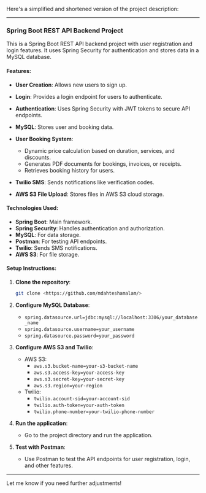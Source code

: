 Here's a simplified and shortened version of the project description:

---

### Spring Boot REST API Backend Project

This is a Spring Boot REST API backend project with user registration and login features. It uses Spring Security for authentication and stores data in a MySQL database.

#### Features:
- **User Creation**: Allows new users to sign up.
- **Login**: Provides a login endpoint for users to authenticate.
- **Authentication**: Uses Spring Security with JWT tokens to secure API endpoints.
- **MySQL**: Stores user and booking data.
- **User Booking System**:
  - Dynamic price calculation based on duration, services, and discounts.
  - Generates PDF documents for bookings, invoices, or receipts.
  - Retrieves booking history for users.
  
- **Twilio SMS**: Sends notifications like verification codes.
- **AWS S3 File Upload**: Stores files in AWS S3 cloud storage.

#### Technologies Used:
- **Spring Boot**: Main framework.
- **Spring Security**: Handles authentication and authorization.
- **MySQL**: For data storage.
- **Postman**: For testing API endpoints.
- **Twilio**: Sends SMS notifications.
- **AWS S3**: For file storage.

#### Setup Instructions:
1. **Clone the repository**:
   ```bash
   git clone <https://github.com/mdahteshamalam/>
   ```
2. **Configure MySQL Database**:
   - `spring.datasource.url=jdbc:mysql://localhost:3306/your_database_name`
   - `spring.datasource.username=your_username`
   - `spring.datasource.password=your_password`

3. **Configure AWS S3 and Twilio**:
   - AWS S3:
     - `aws.s3.bucket-name=your-s3-bucket-name`
     - `aws.s3.access-key=your-access-key`
     - `aws.s3.secret-key=your-secret-key`
     - `aws.s3.region=your-region`
   - Twilio:
     - `twilio.account-sid=your-account-sid`
     - `twilio.auth-token=your-auth-token`
     - `twilio.phone-number=your-twilio-phone-number`

4. **Run the application**:
   - Go to the project directory and run the application.

5. **Test with Postman**:
   - Use Postman to test the API endpoints for user registration, login, and other features.

--- 

Let me know if you need further adjustments!
